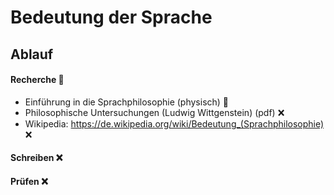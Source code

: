 # Bedeutung der Sprache

## Ablauf

#### Recherche 🤔
- Einführung in die Sprachphilosophie (physisch) 🤔
- Philosophische Untersuchungen (Ludwig Wittgenstein) (pdf) ❌
- Wikipedia: https://de.wikipedia.org/wiki/Bedeutung_(Sprachphilosophie) ❌

#### Schreiben ❌

#### Prüfen ❌
